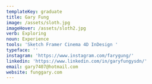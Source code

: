 ```yaml
---
templateKey: graduate
title: Gary Fung
image: /assets/sloth.jpg
imageHover: /assets/sloth2.jpg
verb: Exploring
noun: Experience
tools: 'Sketch Framer Cinema 4D InDesign '
typeface: ''
instagram: 'https://www.instagram.com/farygung/'
linkedin: 'https://www.linkedin.com/in/garyfungysdn/'
email: gary7407@hotmail.com
website: funggary.com
---
```


